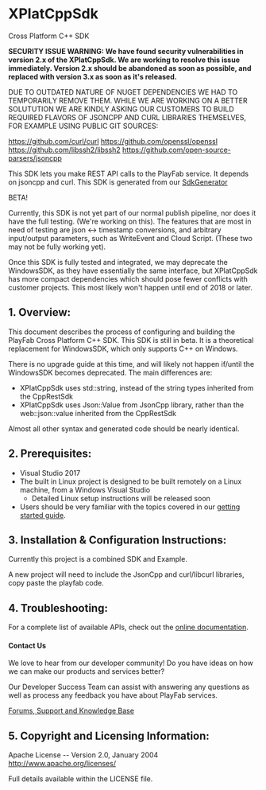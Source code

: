 # XPlatCppSdk
Cross Platform C++ SDK

**SECURITY ISSUE WARNING: We have found security vulnerabilities in version 2.x of the XPlatCppSdk. We are working to resolve this issue immediately. Version 2.x should be abandoned as soon as possible, and replaced with version 3.x as soon as it's released.** 

DUE TO OUTDATED NATURE OF NUGET DEPENDENCIES WE HAD TO TEMPORARILY REMOVE THEM.
WHILE WE ARE WORKING ON A BETTER SOLUTUTION WE ARE KINDLY ASKING OUR CUSTOMERS TO BUILD REQUIRED FLAVORS OF JSONCPP AND CURL LIBRARIES THEMSELVES, FOR EXAMPLE USING PUBLIC GIT SOURCES:

https://github.com/curl/curl
https://github.com/openssl/openssl
https://github.com/libssh2/libssh2
https://github.com/open-source-parsers/jsoncpp

This SDK lets you make REST API calls to the PlayFab service. It depends on jsoncpp and curl.
This SDK is generated from our [SdkGenerator](https://github.com/PlayFab/SdkGenerator)

BETA!

Currently, this SDK is not yet part of our normal publish pipeline, nor does it have the full testing. (We're working on this). The features that are most in need of testing are json <-> timestamp conversions, and arbitrary input/output parameters, such as WriteEvent and Cloud Script. (These two may not be fully working yet).

Once this SDK is fully tested and integrated, we may deprecate the WindowsSDK, as they have essentially the same interface, but XPlatCppSdk has more compact dependencies which should pose fewer conflicts with customer projects. This most likely won't happen until end of 2018 or later.

## 1. Overview:

This document describes the process of configuring and building the PlayFab Cross Platform C++ SDK. This SDK is still in beta. It is a theoretical replacement for WindowsSDK, which only supports C++ on Windows.

There is no upgrade guide at this time, and will likely not happen if/until the WindowsSDK becomes deprecated. The main differences are:

* XPlatCppSdk uses std::string, instead of the string types inherited from the CppRestSdk
* XPlatCppSdk uses Json::Value from JsonCpp library, rather than the web::json::value inherited from the CppRestSdk

Almost all other syntax and generated code should be nearly identical.


## 2. Prerequisites:

* Visual Studio 2017
* The built in Linux project is designed to be built remotely on a Linux machine, from a Windows Visual Studio
    * Detailed Linux setup instructions will be released soon
* Users should be very familiar with the topics covered in our [getting started guide](https://api.playfab.com/docs/general-getting-started).


## 3. Installation & Configuration Instructions:

Currently this project is a combined SDK and Example.

A new project will need to include the JsonCpp and curl/libcurl libraries, copy paste the playfab code.

## 4. Troubleshooting:

For a complete list of available APIs, check out the [online documentation](http://api.playfab.com/Documentation/).

#### Contact Us
We love to hear from our developer community!
Do you have ideas on how we can make our products and services better?

Our Developer Success Team can assist with answering any questions as well as process any feedback you have about PlayFab services.

[Forums, Support and Knowledge Base](https://community.playfab.com/index.html)


## 5. Copyright and Licensing Information:

Apache License --
  Version 2.0, January 2004
  http://www.apache.org/licenses/

  Full details available within the LICENSE file.

